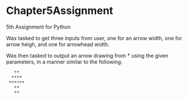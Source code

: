 # Chapter5Assignment
 5th Assignment for Python

Was tasked to get three inputs from user, one for an arrow width, one for arrow heigh, and one for arrowhead width.

Was then tasked to output an arrow drawing from * using the given parameters, in a manner similar to the following.
```    
   **   
  ****
 ******
   **
   **
```
